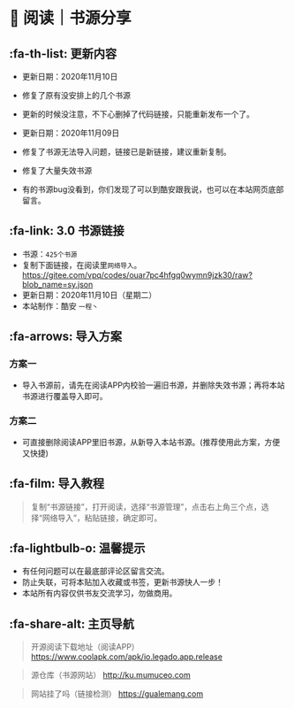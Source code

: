 # 📖 阅读｜书源分享

##  :fa-th-list: 更新内容

- 更新日期：2020年11月10日
- 修复了原有没安排上的几个书源
- 更新的时候没注意，不下心删掉了代码链接，只能重新发布一个了。

- 更新日期：2020年11月09日
- 修复了书源无法导入问题，链接已是新链接，建议重新复制。
- 修复了大量失效书源

- 有的书源bug没看到，你们发现了可以到酷安跟我说，也可以在本站网页底部留言。


##  :fa-link: 3.0 书源链接

- 书源：`425个书源`
- 复制下面链接，在阅读里`网络导入`。
https://gitee.com/vpq/codes/ouar7pc4hfgq0wymn9jzk30/raw?blob_name=sy.json
- 更新日期：2020年11月10日（星期二）
- 本站制作：酷安 `一程丶`

##  :fa-arrows: 导入方案

### 方案一
- 导入书源前，请先在阅读APP内校验一遍旧书源，并删除失效书源；再将本站书源进行覆盖导入即可。

### 方案二
- 可直接删除阅读APP里旧书源，从新导入本站书源。(推荐使用此方案，方便又快捷)


##  :fa-film: 导入教程

> 复制“书源链接”，打开阅读，选择“书源管理”，点击右上角三个点，选择“网络导入”，粘贴链接，确定即可。


##  :fa-lightbulb-o: 温馨提示

- 有任何问题可以在最底部评论区留言交流。
- 防止失联，可将本贴加入收藏或书签，更新书源快人一步！
- 本站所有内容仅供书友交流学习，勿做商用。

##   :fa-share-alt: 主页导航

> 开源阅读下载地址（阅读APP）
https://www.coolapk.com/apk/io.legado.app.release

> 源仓库（书源网站）
http://ku.mumuceo.com

> 网站挂了吗（链接检测）
https://gualemang.com